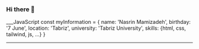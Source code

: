 ### Hi there 👋
___JavaScript
const myInformation = {
  name: 'Nasrin Mamizadeh',
  birthday: '7 June',
  location: 'Tabriz', 
  university: 'Tabriz University',
  skills: {html, css, tailwind, js, ...}
}
___
